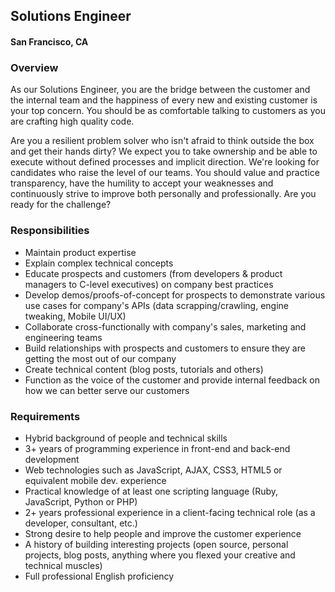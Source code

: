 ## Solutions Engineer
#### San Francisco, CA

### Overview
As our Solutions Engineer, you are the bridge between the customer and the internal team and the happiness of every new and existing customer is your top concern. You should be as comfortable talking to customers as you are crafting high quality code.

Are you a resilient problem solver who isn't afraid to think outside the box and get their hands dirty? We expect you to take ownership and be able to execute without defined processes and implicit direction. We're looking for candidates who raise the level of our teams. You should value and practice transparency, have the humility to accept your weaknesses and continuously strive to improve both personally and professionally. Are you ready for the challenge?

### Responsibilities
+ Maintain product expertise
+ Explain complex technical concepts
+ Educate prospects and customers (from developers & product managers to C-level executives) on company best practices
+ Develop demos/proofs-of-concept for prospects to demonstrate various use cases for company's APIs (data scrapping/crawling, engine tweaking, Mobile UI/UX)
+ Collaborate cross-functionally with company's sales, marketing and engineering teams
+ Build relationships with prospects and customers to ensure they are getting the most out of our company
+ Create technical content (blog posts, tutorials and others)
+ Function as the voice of the customer and provide internal feedback on how we can better serve our customers

### Requirements
+ Hybrid background of people and technical skills
+ 3+ years of programming experience in front-end and back-end development
+ Web technologies such as JavaScript, AJAX, CSS3, HTML5 or equivalent mobile dev. experience
+ Practical knowledge of at least one scripting language (Ruby, JavaScript, Python or PHP)
+ 2+ years professional experience in a client-facing technical role (as a developer, consultant, etc.)
+ Strong desire to help people and improve the customer experience
+ A history of building interesting projects (open source, personal projects, blog posts, anything where you flexed your creative and technical muscles)
+ Full professional English proficiency


